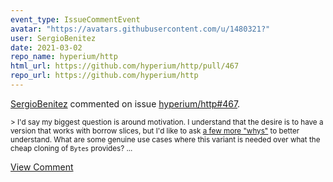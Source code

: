 ```yaml
---
event_type: IssueCommentEvent
avatar: "https://avatars.githubusercontent.com/u/1480321?"
user: SergioBenitez
date: 2021-03-02
repo_name: hyperium/http
html_url: https://github.com/hyperium/http/pull/467
repo_url: https://github.com/hyperium/http
---
```


<a href='https://github.com/SergioBenitez' target='_blank'>SergioBenitez</a> commented on issue <a href='https://github.com/hyperium/http/pull/467' target='_blank'>hyperium/http#467</a>.

<small>> I'd say my biggest question is around motivation. I understand that the desire is to have a version that works with borrow slices, but I'd like to ask [a few more "whys"](https://en.wikipedia.org/wiki/Five_whys) to better understand. What are some genuine use cases where this variant is needed over what the cheap cloning of `Bytes` provides?...</small>

<a href='https://github.com/hyperium/http/pull/467' target='_blank'>View Comment</a>